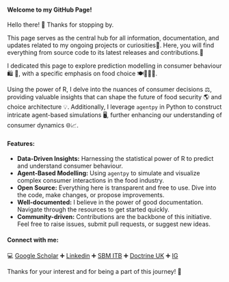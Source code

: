 #### Welcome to my GitHub Page!

Hello there! 👋 Thanks for stopping by. 

This page serves as the central hub for all information, documentation, and updates related to my ongoing projects or curiosities👀. 
Here, you will find everything from source code to its latest releases and contributions.🌱

I dedicated this page to explore prediction modelling in consumer behaviour 🛍️ 🛒, with a specific emphasis on food choice 🍽️🍚🍞🍠. 

Using the power of R, I delve into the nuances of consumer decisions ⚖️, providing valuable insights that can shape the future of food security 🌎 and choice architecture 💡. Additionally, I leverage `agentpy` in Python to construct intricate agent-based simulations 🖥️, further enhancing our understanding of consumer dynamics 🌐📈.

#### Features:
- **Data-Driven Insights:** Harnessing the statistical power of R to predict and understand consumer behaviour.
- **Agent-Based Modelling:** Using `agentpy` to simulate and visualize complex consumer interactions in the food industry.
- **Open Source:** Everything here is transparent and free to use. Dive into the code, make changes, or propose improvements.
- **Well-documented:** I believe in the power of good documentation. Navigate through the resources to get started quickly.
- **Community-driven:** Contributions are the backbone of this initiative. Feel free to raise issues, submit pull requests, or suggest new ideas.

#### Connect with me:
‎‍💻 [Google Scholar](https://scholar.google.co.jp/citations?user=yEJYks4AAAAJ&hl=en) ➕ [Linkedin](id.linkedin.com/in/lidia-mayangsari-075156108) ➕ [SBM ITB](https://www.sbm.itb.ac.id/member/lidia-mayangsari/) ➕ [Doctrine UK](https://www.doctrineuk.org/researchers/lidia-mayangsari/) ➕ [IG](https://www.instagram.com/lidiamulyadi/)

Thanks for your interest and for being a part of this journey! 🚀


<!---
lidiamayangsari/lidiamayangsari is a ✨ special ✨ repository because its `README.md` (this file) appears on your GitHub profile.
You can click the Preview link to take a look at your changes.
--->
